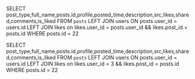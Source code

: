 SELECT post_type,full_name,posts.id,profile,posted_time,description,src,likes,shared,comments,is_liked FROM `posts` LEFT JOIN users ON
    posts.user_id = users.id LEFT JOIN likes on
    likes.user_id = posts.user_id && likes.post_id = posts.id
    WHERE posts.id = 22







SELECT post_type,full_name,posts.id,profile,posted_time,description,src,likes,shared,comments,is_liked FROM `posts` LEFT JOIN users ON
    posts.user_id = users.id LEFT JOIN likes on
    likes.user_id = 3 && likes.post_id = posts.id
    WHERE posts.id = 22